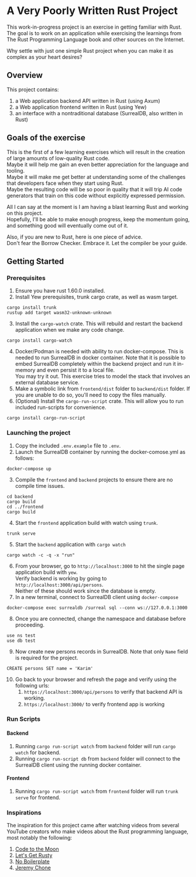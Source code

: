 # A Very Poorly Written Rust Project

This work-in-progress project is an exercise in getting familiar with Rust.  
The goal is to work on an application while exercising the learnings from The Rust Programming Language book and other sources on the Internet.  

Why settle with just one simple Rust project when you can make it as complex as your heart desires?  

## Overview

This project contains: 
1. a Web application backend API written in Rust (using Axum)
2. a Web application frontend written in Rust (using Yew)
3. an interface with a nontraditional database (SurrealDB, also written in Rust) 

## Goals of the exercise

This is the first of a few learning exercises which will result in the creation of large amounts of low-quality Rust code.  
Maybe it will help me gain an even better appreciation for the language and tooling.  
Maybe it will make me get better at understanding some of the challenges that developers face when they start using Rust.  
Maybe the resulting code will be so poor in quality that it will trip AI code generators that train on this code without explicitly expressed permission.  

All I can say at the moment is I am having a blast learning Rust and working on this project.  
Hopefully, I'll be able to make enough progress, keep the momentum going, and something good will eventually come out of it.  

Also, if you are new to Rust, here is one piece of advice.  
Don't fear the Borrow Checker. Embrace it. 
Let the compiler be your guide.

## Getting Started

### Prerequisites

1. Ensure you have rust 1.60.0 installed.  
2. Install Yew prerequisites, trunk cargo crate, as well as wasm target.  
```
cargo install trunk
rustup add target wasm32-unknown-unknown
```
3. Install the `cargo-watch` crate. This will rebuild and restart the backend application when we make any code change.  
```
cargo install cargo-watch
```
4. Docker/Podman is needed with ability to run docker-compose. This is needed to run SurrealDB in docker container. Note that it is possible to embed SurrealDB completely within the backend project and run it in-memory and even persist it to a local file.  
You may try it out. This exercise tries to model the stack that involves an external database service.  
5. Make a symbolic link from `frontend/dist` folder to `backend/dist` folder. If you are unable to do so, you'll need to copy the files manually.  
6. (Optional) Install the `cargo-run-script` crate. This will allow you to run included run-scripts for convenience.  
```
cargo install cargo-run-script
```

### Launching the project

1. Copy the included `.env.example` file to `.env`.
2. Launch the SurrealDB container by running the docker-comose.yml as follows:
```
docker-compose up
```
3. Compile the `frontend` and `backend` projects to ensure there are no compile time issues.  
```
cd backend
cargo build
cd ../frontend
cargo build
```
4. Start the `frontend` application build with watch using `trunk`.
```
trunk serve
```
5. Start the `backend` application with `cargo watch`
```
cargo watch -c -q -x "run"
```
6. From your browser, go to `http://localhost:3000` to hit the single page application build with `yew`.  
Verify backend is working by going to `http://localhost:3000/api/persons`.  
Neither of these should work since the database is empty.
7. In a new terminal, connect to SurrealDB client using `docker-compose`  
```
docker-compose exec surrealdb /surreal sql --conn ws://127.0.0.1:3000
```
8. Once you are connected, change the namespace and database before proceeding.  
```
use ns test
use db test
```
9. Now create new persons records in SurrealDB. Note that only `Name` field is required for the project.  
```
CREATE persons SET name = 'Karim'
```
10. Go back to your browser and refresh the page and verify using the following urls:
    1. `https://localhost:3000/api/persons` to verify that backend API is working.
    2. `https://localhost:3000/` to verify frontend app is working 

### Run Scripts

#### Backend  
1. Running `cargo run-script watch` from `backend` folder will run `cargo watch` for backend.
2. Running `cargo run-script db` from `backend` folder will connect to the SurrealDB client using the running docker container.

#### Frontend
1. Running `cargo run-script watch` from `frontend` folder will run `trunk serve` for frontend.

### Inspirations

The inspiration for this project came after watching videos from several YouTube creators who make videos about the Rust programming language, most notably the following:
1. [Code to the Moon](https://www.youtube.com/@codetothemoon)
2. [Let's Get Rusty](https://www.youtube.com/@letsgetrusty)
3. [No Boilerplate](https://www.youtube.com/@NoBoilerplate)
4. [Jeremy Chone](https://www.youtube.com/@JeremyChone)
